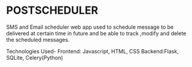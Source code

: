 # POSTSCHEDULER
SMS and Email scheduler web app used to schedule message to be delivered at certain time in future and be able to track ,modify and delete the scheduled messages.

Technologies Used- Frontend: Javascript, HTML, CSS Backend:Flask, SQLite, Celery(Python)

